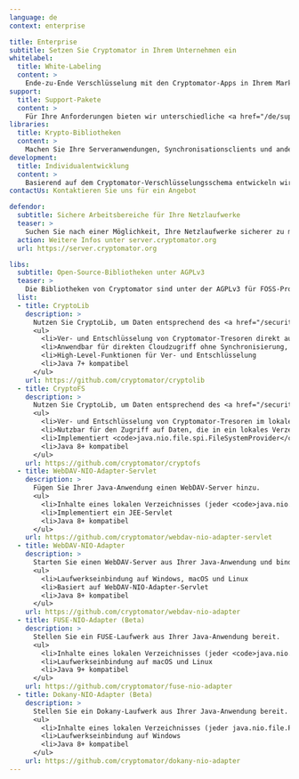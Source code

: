 ```yaml
---
language: de
context: enterprise

title: Enterprise
subtitle: Setzen Sie Cryptomator in Ihrem Unternehmen ein
whitelabel:
  title: White-Labeling
  content: >
    Ende-zu-Ende Verschlüsselung mit den Cryptomator-Apps in Ihrem Markendesign: Wir entwickeln für Sie individuelle Versionen der Apps.
support:
  title: Support-Pakete
  content: >
    Für Ihre Anforderungen bieten wir unterschiedliche <a href="/de/support">Support-Pakete</a> an.
libraries:
  title: Krypto-Bibliotheken
  content: >
    Machen Sie Ihre Serveranwendungen, Synchronisationsclients und andere Systeme sicherer mit der Cryptomator-Technologie: Unsere Bibliotheken lassen sich in viele Anwendungen integrieren.
development:
  title: Individualentwicklung
  content: >
    Basierend auf dem Cryptomator-Verschlüsselungsschema entwickeln wir für Sie individuelle Anwendungen und Systeme.
contactUs: Kontaktieren Sie uns für ein Angebot

defendor:
  subtitle: Sichere Arbeitsbereiche für Ihre Netzlaufwerke
  teaser: >
    Suchen Sie nach einer Möglichkeit, Ihre Netzlaufwerke sicherer zu machen? Da Cryptomator für Cloudspeicher optimiert ist und hauptsächlich von Privatanwendern genutzt wird, bieten wir mit Cryptomator Server ein neues Tool für Unternehmen und Teams an. Cryptomator Server fügt Sicherheitsfunktionen wie Anti-Malware-Filter, Dateiverschlüsselung, Dateiversionierung und Backups zu Ihren Cloud- oder netzwerkbasierten Dateispeichern hinzu.
  action: Weitere Infos unter server.cryptomator.org
  url: https://server.cryptomator.org

libs:
  subtitle: Open-Source-Bibliotheken unter AGPLv3
  teaser: >
    Die Bibliotheken von Cryptomator sind unter der AGPLv3 für FOSS-Projekte sowie einer von der LGPL abgeleiteten kommerziellen Lizenz für unabhängige Softwareanbieter und Reseller lizenziert. Wenn Sie diese Bibliotheken in Anwendungen verwenden möchten, die nicht unter der AGPL lizenziert sind, wenden Sie sich bitte an unser <a href="mailto:sales@cryptomator.org">Sales-Team</a>.
  list:
  - title: CryptoLib
    description: >
      Nutzen Sie CryptoLib, um Daten entsprechend des <a href="/security/architecture">Cryptomator Verschlüsselungsschemas</a> zu ver- und entschlüsseln.
      <ul>
        <li>Ver- und Entschlüsselung von Cryptomator-Tresoren direkt aus der Cloud
        <li>Anwendbar für direkten Cloudzugriff ohne Synchronisierung, z.B. für Apps für Android™
        <li>High-Level-Funktionen für Ver- und Entschlüsselung
        <li>Java 7+ kompatibel
      </ul>
    url: https://github.com/cryptomator/cryptolib
  - title: CryptoFS
    description: >
      Nutzen Sie CryptoLib, um Daten entsprechend des <a href="/security/architecture">Cryptomator Verschlüsselungsschemas</a> zu ver- und entschlüsseln.
      <ul>
        <li>Ver- und Entschlüsselung von Cryptomator-Tresoren im lokalen Dateisystem
        <li>Nutzbar für den Zugriff auf Daten, die in ein lokales Verzeichnis synchronisiert wurden
        <li>Implementiert <code>java.nio.file.spi.FileSystemProvider</code> entsprechend JSR-203 durch Nutzung von CryptoLib
        <li>Java 8+ kompatibel
      </ul>
    url: https://github.com/cryptomator/cryptofs
  - title: WebDAV-NIO-Adapter-Servlet
    description: >
      Fügen Sie Ihrer Java-Anwendung einen WebDAV-Server hinzu.
      <ul>
        <li>Inhalte eines lokalen Verzeichnisses (jeder <code>java.nio.file.Path</code>) werden per WebDAV bereitgestellt
        <li>Implementiert ein JEE-Servlet
        <li>Java 8+ kompatibel
      </ul>
    url: https://github.com/cryptomator/webdav-nio-adapter-servlet
  - title: WebDAV-NIO-Adapter
    description: >
      Starten Sie einen WebDAV-Server aus Ihrer Java-Anwendung und binden Sie diesen als Laufwerk ein.
      <ul>
        <li>Laufwerkseinbindung auf Windows, macOS und Linux
        <li>Basiert auf WebDAV-NIO-Adapter-Servlet
        <li>Java 8+ kompatibel
      </ul>
    url: https://github.com/cryptomator/webdav-nio-adapter
  - title: FUSE-NIO-Adapter (Beta)
    description: >
      Stellen Sie ein FUSE-Laufwerk aus Ihrer Java-Anwendung bereit.
      <ul>
        <li>Inhalte eines lokalen Verzeichnisses (jeder <code>java.nio.file.Path</code>) werden per FUSE bereitgestellt
        <li>Laufwerkseinbindung auf macOS und Linux
        <li>Java 9+ kompatibel
      </ul>
    url: https://github.com/cryptomator/fuse-nio-adapter
  - title: Dokany-NIO-Adapter (Beta)
    description: >
      Stellen Sie ein Dokany-Laufwerk aus Ihrer Java-Anwendung bereit.
      <ul>
        <li>Inhalte eines lokalen Verzeichnisses (jeder java.nio.file.Path) werden per Dokany bereitgestellt
        <li>Laufwerkseinbindung auf Windows
        <li>Java 8+ kompatibel
      </ul>
    url: https://github.com/cryptomator/dokany-nio-adapter
---
```

